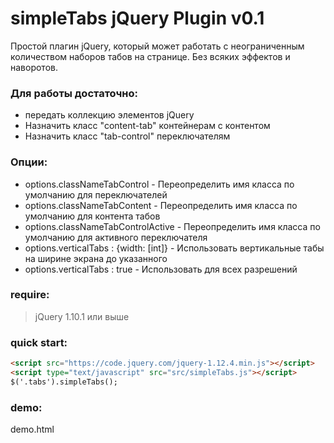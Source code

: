 simpleTabs jQuery Plugin v0.1
=============================

Простой плагин jQuery, который может работать с неограниченным количеством
наборов табов на странице. Без всяких эффектов и наворотов.
### Для работы достаточно:
- передать коллекцию элементов jQuery
- Назначить класс "content-tab" контейнерам с контентом
- Назначить класс "tab-control" переключателям

### Опции:
- options.classNameTabControl - Переопределить имя класса по умолчанию для переключателей
- options.classNameTabContent - Переопределить имя класса по умолчанию для контента табов
- options.classNameTabControlActive - Переопределить имя класса по умолчанию для активного переключателя
- options.verticalTabs : {width: [int]} - Использовать вертикальные табы на ширине экрана до указанного
- options.verticalTabs : true - Использовать для всех разрешений

### require:
> jQuery 1.10.1 или выше

### quick start:
```html
<script src="https://code.jquery.com/jquery-1.12.4.min.js"></script>
<script type="text/javascript" src="src/simpleTabs.js"></script>
$('.tabs').simpleTabs();
```

### demo:
demo.html



